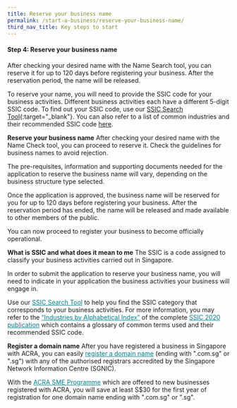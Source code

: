 ```yaml
---
title: Reserve your business name
permalink: /start-a-business/reserve-your-business-name/
third_nav_title: Key steps to start
---
```


#### Step 4: Reserve your business name

After checking your desired name with the Name Search tool, you can reserve it for up to 120 days before registering your business. After the reservation period, the name will be released.

To reserve your name, you will need to provide the SSIC code for your business activities. Different business activities each have a different 5-digit SSIC code. To find out your SSIC code, use our [SSIC Search Tool](https://www.bizfile.gov.sg/ngbbizfileinternet/faces/oracle/webcenter/portalapp/pages/TransactionMain.jspx?selectedETransId=G016&_afrLoop=34024712123555599&_afrWindowMode=0&_afrWindowId=null&_adf.ctrl-state=1atq4iub9c_1#!%40%40%3F_afrWindowId%3Dnull%26selectedETransId%3DG016%26_afrLoop%3D34024712123555599%26_afrWindowMode%3D0%26_adf.ctrl-state%3D1atq4iub9c_5){:target="_blank"}. You can also refer to a list of common industries and their recommended SSIC code [here](https://www.singstat.gov.sg/-/media/files/standards_and_classifications/industrial_classification/ssic2020-alphabetical-index.xlsx{:target="_blank"}).

**Reserve your business name** 
After checking your desired name with the Name Check tool, you can proceed to reserve it. Check the guidelines for business names to avoid rejection. 

The pre-requisites, information and supporting documents needed for the application to reserve the business name will vary, depending on the business structure type selected.

Once the application is approved, the business name will be reserved for you for up to 120 days before registering your business. After the reservation period has ended, the name will be released and made available to other members of the public.

You can now proceed to register your business to become officially operational. 

**What is SSIC and what does it mean to me**
The SSIC is a code assigned to classify your business activities carried out in Singapore. 

In order to submit the application to reserve your business name, you will need to indicate in your application the business activities your business will engage in. 

Use our <a href="https://www.bizfile.gov.sg/ngbbizfileinternet/faces/oracle/webcenter/portalapp/pages/TransactionMain.jspx?selectedETransId=G016&_afrLoop=34024712123555599&_afrWindowMode=0&_afrWindowId=null&_adf.ctrl-state=1atq4iub9c_1#!%40%40%3F_afrWindowId%3Dnull%26selectedETransId%3DG016%26_afrLoop%3D34024712123555599%26_afrWindowMode%3D0%26_adf.ctrl-state%3D1atq4iub9c_5" target="_blank" style="color:#037e8a">SSIC Search Tool</a> to help you find the SSIC category that corresponds to your business activities. For more information, you may refer to the <a href="https://www.singstat.gov.sg/-/media/files/standards_and_classifications/industrial_classification/ssic2020-alphabetical-index.xlsx" target="_blank" style="color:#037e8a">“Industries by Alphabetical Index”</a> of the complete <a href="https://www.singstat.gov.sg/standards/standards-and-classifications/ssic
" target="_blank" style="color:#037e8a">SSIC 2020 publication</a> which contains a glossary of common terms used and their recommended SSIC code.

**Register a domain name**
After you have registered a business in Singapore with ACRA, you can easily <a href="https://www.sgnic.sg/" target="_blank" style="color:#037e8a">register a domain name</a> (ending with ".com.sg" or ".sg") with any of the authorised registrars accredited by the Singapore Network Information Centre (SGNIC).

With the <a href="https://www.sgnic.sg/smepromotion-2.html" target="_blank" style="color:#037e8a">ACRA SME Programme</a> which are offered to new businesses registered with ACRA, you will save at least S$30 for the first year of registration for one domain name ending with ".com.sg" or ".sg".